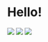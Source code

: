 # Hello!

<p align="center">

<a href= "https://www.linkedin.com/in/markmacwan/"><img src="https://img.icons8.com/material-outlined/30/000000/linkedin.png"/></a>
<a href= "https://www.twitch.tv/mark_ftw"><img src="https://img.icons8.com/material-outlined/30/000000/twitch.png"/></a>
<a href= "https://www.steamcommunity.com/id/mark_ftw"><img src="https://img.icons8.com/windows/32/000000/steam.png"/></a>

</p>
